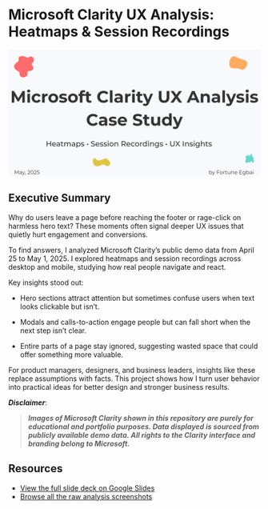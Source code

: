# Microsoft Clarity UX Analysis: Heatmaps & Session Recordings


![](./images/Cover_Page.png)

## Executive Summary
Why do users leave a page before reaching the footer or rage-click on harmless hero text? These moments often signal deeper UX issues that quietly hurt engagement and conversions.

To find answers, I analyzed Microsoft Clarity’s public demo data from April 25 to May 1, 2025. I explored heatmaps and session recordings across desktop and mobile, studying how real people navigate and react.

Key insights stood out:

- Hero sections attract attention but sometimes confuse users when text looks clickable but isn’t.

- Modals and calls-to-action engage people but can fall short when the next step isn’t clear.

- Entire parts of a page stay ignored, suggesting wasted space that could offer something more valuable.

For product managers, designers, and business leaders, insights like these replace assumptions with facts. This project shows how I turn user behavior into practical ideas for better design and stronger business results.

**_Disclaimer_**:
>**_Images of Microsoft Clarity shown in this repository are purely for educational and portfolio purposes. Data displayed is sourced from publicly available demo data. All rights to the Clarity interface and branding belong to Microsoft._**






## Resources

- [View the full slide deck on Google Slides](./docs/Microsoft_Clarity_UX_Analysis_Report.pdf)
- [Browse all the raw analysis screenshots](./images/)


